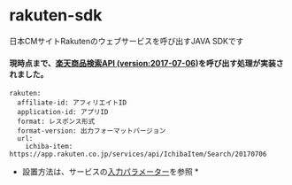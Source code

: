 # rakuten-sdk
日本CMサイトRakutenのウェブサービスを呼び出すJAVA SDKです

#### 現時点まで、[楽天商品検索API (version:2017-07-06)](https://webservice.rakuten.co.jp/api/ichibaitemsearch/)を呼び出す処理が実装されました。

```
rakuten: 
  affiliate-id: アフィリエイトID
  application-id: アプリID
  format: レスポンス形式
  format-version: 出力フォーマットバージョン
  url:
    ichiba-item: https://app.rakuten.co.jp/services/api/IchibaItem/Search/20170706 
```
* 設置方法は、サービスの[入力パラメーター](https://webservice.rakuten.co.jp/api/ichibaitemsearch/#inputParameter)を参照 *
